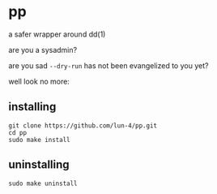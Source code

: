 # pp

a safer wrapper around dd(1)

are you a sysadmin?

are you sad `--dry-run` has not been evangelized to you yet?

well look no more:

## installing

```
git clone https://github.com/lun-4/pp.git
cd pp
sudo make install
```

## uninstalling

```
sudo make uninstall
```

